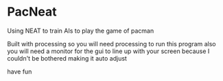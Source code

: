 # PacNeat
Using NEAT to train AIs to play the game of pacman

Built with processing so you will need processing to run this program
also you will need a monitor for the gui to line up with your screen because I couldn't be bothered making it auto adjust

have fun
